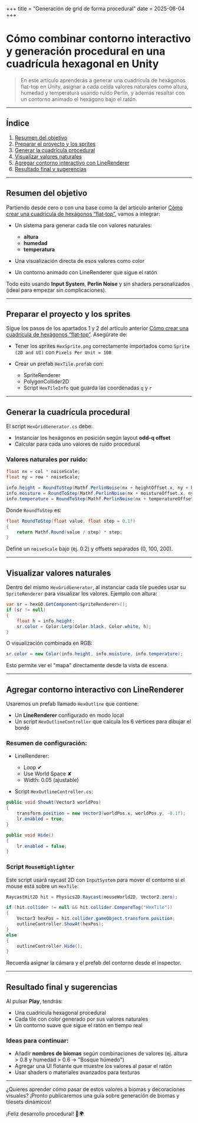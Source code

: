 +++
title = "Generación de grid de forma procedural"
date = 2025-06-04
+++

# Cómo combinar contorno interactivo y generación procedural en una cuadrícula hexagonal en Unity

> En este artículo aprenderás a generar una cuadrícula de hexágonos flat-top en Unity, asignar a cada celda valores naturales como altura, humedad y temperatura usando ruido Perlin, y además resaltar con un contorno animado el hexágono bajo el ratón.

---

## Índice

1. [Resumen del objetivo](#resumen-del-objetivo)
2. [Preparar el proyecto y los sprites](#preparar-el-proyecto-y-los-sprites)
3. [Generar la cuadrícula procedural](#generar-la-cuadricula-procedural)
4. [Visualizar valores naturales](#visualizar-valores-naturales)
5. [Agregar contorno interactivo con LineRenderer](#agregar-contorno-interactivo-con-linerenderer)
6. [Resultado final y sugerencias](#resultado-final-y-sugerencias)

---

## Resumen del objetivo

Partiendo desde cero o con una base como la del artículo anterior [Cómo crear una cuadrícula de hexágonos “flat‐top”](@/blog/hex-grid-outline.md), vamos a integrar:

* Un sistema para generar cada tile con valores naturales:

    * **altura**
    * **humedad**
    * **temperatura**
* Una visualización directa de esos valores como color
* Un contorno animado con LineRenderer que sigue el ratón

Todo esto usando **Input System**, **Perlin Noise** y sin shaders personalizados (ideal para empezar sin complicaciones).

---

## Preparar el proyecto y los sprites

Sigue los pasos de los apartados 1 y 2 del artículo anterior [Cómo crear una cuadrícula de hexágonos “flat‐top”](@/blog/hex-grid-outline.md). Asegúrate de:

* Tener los sprites `HexSprite.png` correctamente importados como `Sprite (2D and UI)` con `Pixels Per Unit = 100`
* Crear un prefab `HexTile.prefab` con:

    * SpriteRenderer
    * PolygonCollider2D
    * Script `HexTileInfo` que guarda las coordenadas `q` y `r`

---

## Generar la cuadrícula procedural

El script `HexGridGenerator.cs` debe:

* Instanciar los hexágonos en posición según layout **odd-q offset**
* Calcular para cada uno valores de ruido procedural

### Valores naturales por ruido:

```cs
float nx = col * noiseScale;
float ny = row * noiseScale;

info.height = RoundToStep(Mathf.PerlinNoise(nx + heightOffset.x, ny + heightOffset.y));
info.moisture = RoundToStep(Mathf.PerlinNoise(nx + moistureOffset.x, ny + moistureOffset.y));
info.temperature = RoundToStep(Mathf.PerlinNoise(nx + temperatureOffset.x, ny + temperatureOffset.y));
```

Donde `RoundToStep` es:

```cs
float RoundToStep(float value, float step = 0.1f)
{
    return Mathf.Round(value / step) * step;
}
```

Define un `noiseScale` bajo (ej. 0.2) y offsets separados (0, 100, 200).

---

## Visualizar valores naturales

Dentro del mismo `HexGridGenerator`, al instanciar cada tile puedes usar su `SpriteRenderer` para visualizar los valores. Ejemplo con altura:

```cs
var sr = hexGO.GetComponent<SpriteRenderer>();
if (sr != null)
{
    float h = info.height;
    sr.color = Color.Lerp(Color.black, Color.white, h);
}
```

O visualización combinada en RGB:

```cs
sr.color = new Color(info.height, info.moisture, info.temperature);
```

Esto permite ver el "mapa" directamente desde la vista de escena.

---

## Agregar contorno interactivo con LineRenderer

Usaremos un prefab llamado `HexOutline` que contiene:

* Un **LineRenderer** configurado en modo local
* Un script `HexOutlineController` que calcula los 6 vértices para dibujar el borde

### Resumen de configuración:

* LineRenderer:

    * Loop ✔
    * Use World Space ✘
    * Width: 0.05 (ajustable)
* Script `HexOutlineController.cs`:

```cs
public void ShowAt(Vector3 worldPos)
{
    transform.position = new Vector3(worldPos.x, worldPos.y, -0.1f);
    lr.enabled = true;
}

public void Hide()
{
    lr.enabled = false;
}
```

### Script `MouseHighlighter`

Este script usará raycast 2D con `InputSystem` para mover el contorno si el mouse está sobre un `HexTile`:

```cs
RaycastHit2D hit = Physics2D.Raycast(mouseWorld2D, Vector2.zero);

if (hit.collider != null && hit.collider.CompareTag("HexTile"))
{
    Vector3 hexPos = hit.collider.gameObject.transform.position;
    outlineController.ShowAt(hexPos);
}
else
{
    outlineController.Hide();
}
```

Recuerda asignar la cámara y el prefab del contorno desde el inspector.

---

## Resultado final y sugerencias

Al pulsar **Play**, tendrás:

* Una cuadrícula hexagonal procedural
* Cada tile con color generado por sus valores naturales
* Un contorno suave que sigue el ratón en tiempo real

### Ideas para continuar:

* Añadir **nombres de biomas** según combinaciones de valores (ej. altura > 0.8 y humedad > 0.6 → "Bosque húmedo")
* Agregar una UI flotante que muestre los valores al pasar el ratón
* Usar shaders o materiales avanzados para texturas

---

¿Quieres aprender cómo pasar de estos valores a biomas y decoraciones visuales? ¡Pronto publicaremos una guía sobre generación de biomas y tilesets dinámicos!

¡Feliz desarrollo procedural! 🎲🌍
